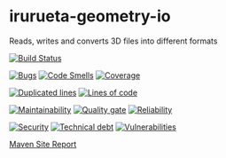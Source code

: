 # irurueta-geometry-io
Reads, writes and converts 3D files into different formats

[![Build Status](https://travis-ci.com/albertoirurueta/irurueta-geometry-io.svg?branch=master)](https://travis-ci.com/albertoirurueta/irurueta-geometry-io)


[![Bugs](https://sonarcloud.io/api/project_badges/measure?project=albertoirurueta_irurueta-geometry-io&metric=bugs)](https://sonarcloud.io/dashboard?id=albertoirurueta_irurueta-geometry-io)
[![Code Smells](https://sonarcloud.io/api/project_badges/measure?project=albertoirurueta_irurueta-geometry-io&metric=code_smells)](https://sonarcloud.io/dashboard?id=albertoirurueta_irurueta-geometry-io)
[![Coverage](https://sonarcloud.io/api/project_badges/measure?project=albertoirurueta_irurueta-geometry-io&metric=coverage)](https://sonarcloud.io/dashboard?id=albertoirurueta_irurueta-geometry-io)

[![Duplicated lines](https://sonarcloud.io/api/project_badges/measure?project=albertoirurueta_irurueta-geometry-io&metric=duplicated_lines_density)](https://sonarcloud.io/dashboard?id=albertoirurueta_irurueta-geometry-io)
[![Lines of code](https://sonarcloud.io/api/project_badges/measure?project=albertoirurueta_irurueta-geometry-io&metric=ncloc)](https://sonarcloud.io/dashboard?id=albertoirurueta_irurueta-geometry-io)

[![Maintainability](https://sonarcloud.io/api/project_badges/measure?project=albertoirurueta_irurueta-geometry-io&metric=sqale_rating)](https://sonarcloud.io/dashboard?id=albertoirurueta_irurueta-geometry-io)
[![Quality gate](https://sonarcloud.io/api/project_badges/measure?project=albertoirurueta_irurueta-geometry-io&metric=alert_status)](https://sonarcloud.io/dashboard?id=albertoirurueta_irurueta-geometry-io)
[![Reliability](https://sonarcloud.io/api/project_badges/measure?project=albertoirurueta_irurueta-geometry-io&metric=reliability_rating)](https://sonarcloud.io/dashboard?id=albertoirurueta_irurueta-geometry-io)

[![Security](https://sonarcloud.io/api/project_badges/measure?project=albertoirurueta_irurueta-geometry-io&metric=security_rating)](https://sonarcloud.io/dashboard?id=albertoirurueta_irurueta-geometry-io)
[![Technical debt](https://sonarcloud.io/api/project_badges/measure?project=albertoirurueta_irurueta-geometry-io&metric=sqale_index)](https://sonarcloud.io/dashboard?id=albertoirurueta_irurueta-geometry-io)
[![Vulnerabilities](https://sonarcloud.io/api/project_badges/measure?project=albertoirurueta_irurueta-geometry-io&metric=vulnerabilities)](https://sonarcloud.io/dashboard?id=albertoirurueta_irurueta-geometry-io)

[Maven Site Report](http://albertoirurueta.github.io/irurueta-geometry-io)

